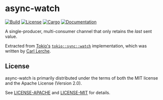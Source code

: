 # async-watch

[![Build](https://github.com/cynecx/async-watch/workflows/CI/badge.svg)](
https://github.com/cynecx/async-watch/actions)
[![License](https://img.shields.io/badge/license-MIT%2FApache--2.0-blue.svg)](
https://github.com/cynecx/async-watch)
[![Cargo](https://img.shields.io/crates/v/async-watch.svg)](
https://crates.io/crates/async-watch)
[![Documentation](https://docs.rs/async-watch/badge.svg)](
https://docs.rs/async-watch)

A single-producer, multi-consumer channel that only retains the *last* sent value.

Extracted from [Tokio's](https://github.com/tokio-rs/tokio/) [`tokio::sync::watch`](https://github.com/tokio-rs/tokio/blob/master/tokio/src/sync/watch.rs) implementation,
which was written by [Carl Lerche](https://github.com/carllerche).

## License

async-watch is primarily distributed under the terms of both the MIT license
and the Apache License (Version 2.0).

See [LICENSE-APACHE](LICENSE-APACHE) and [LICENSE-MIT](LICENSE-MIT) for details.
